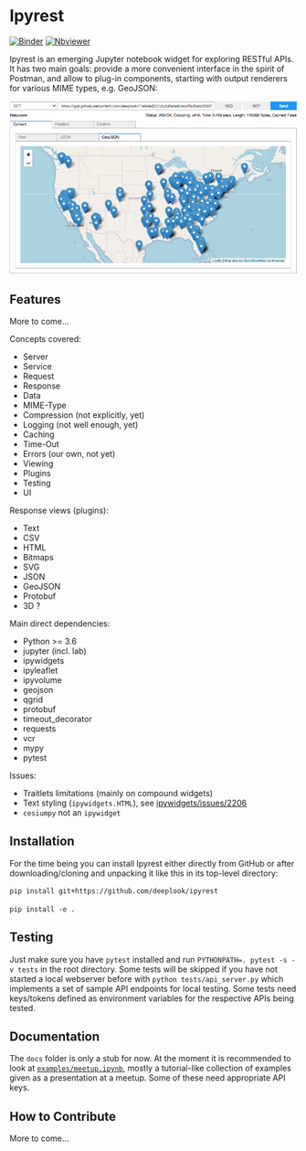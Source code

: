 # Ipyrest

[![Binder](https://mybinder.org/badge_logo.svg)](http://beta.mybinder.org/v2/gh/deeplook/ipyrest/master) 
[![Nbviewer](https://github.com/jupyter/design/blob/master/logos/Badges/nbviewer_badge.svg)](http://nbviewer.jupyter.org/github/deeplook/ipyrest/tree/master/)

Ipyrest is an emerging Jupyter notebook widget for exploring RESTful APIs. It has two main goals: provide a more convenient interface in the spirit of Postman, and allow to plug-in components, starting with output renderers for various MIME types, e.g. GeoJSON:

![banner](images/banner.png "")

Features
--------

More to come...

Concepts covered:

- Server
- Service
- Request
- Response
- Data
- MIME-Type
- Compression (not explicitly, yet)
- Logging (not well enough, yet)
- Caching
- Time-Out
- Errors (our own, not yet)
- Viewing
- Plugins
- Testing
- UI

Response views (plugins):

- Text
- CSV
- HTML
- Bitmaps
- SVG
- JSON
- GeoJSON
- Protobuf
- 3D ?

Main direct dependencies:

- Python >= 3.6
- jupyter (incl. lab)
- ipywidgets
- ipyleaflet
- ipyvolume
- geojson
- qgrid
- protobuf
- timeout_decorator
- requests
- vcr
- mypy
- pytest

Issues:

- Traitlets limitations (mainly on compound widgets)
- Text styling (`ipywidgets.HTML`), see [ipywidgets/issues/2206](https://github.com/jupyter-widgets/ipywidgets/issues/2206)
- `cesiumpy` not an `ipywidget`

Installation
------------

For the time being you can install Ipyrest either directly from GitHub or after downloading/cloning and unpacking it like this in its top-level directory:

```
pip install git+https://github.com/deeplook/ipyrest

pip install -e .
```

Testing
-------

Just make sure you have `pytest` installed and run `PYTHONPATH=. pytest -s -v tests` in the root directory. Some tests will be skipped if you have not started a local webserver before with  `python tests/api_server.py` which implements a set of sample API endpoints for local testing. Some tests need keys/tokens defined as environment variables for the respective APIs being tested.

Documentation
-------------

The `docs` folder is only a stub for now. At the moment it is recommended to look at [`examples/meetup.ipynb`](examples/meetup.ipynb), mostly a tutorial-like collection of examples given as a presentation at a meetup. Some of these need appropriate API keys.

How to Contribute
-----------------

More to come...
